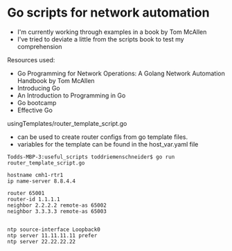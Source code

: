 # Go scripts for network automation
- I'm currently working through examples in a book by Tom McAllen
- I've tried to deviate a little from the scripts book to test my comprehension


Resources used:
- Go Programming for Network Operations: A Golang Network Automation Handbook by Tom McAllen
- Introducing Go
- An Introduction to Programming in Go
- Go bootcamp
- Effective Go


usingTemplates/router_template_script.go 
- can be used to create router configs from go template files. 
- variables for the template can be found in the host_var.yaml file

```
Todds-MBP-3:useful_scripts toddriemenschneider$ go run router_template_script.go 

hostname cmh1-rtr1
ip name-server 8.8.4.4

router 65001
router-id 1.1.1.1
neighbor 2.2.2.2 remote-as 65002
neighbor 3.3.3.3 remote-as 65003


ntp source-interface Loopback0
ntp server 11.11.11.11 prefer
ntp server 22.22.22.22
```

